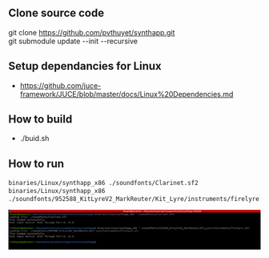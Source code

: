 ## Clone source code
git clone https://github.com/pvthuyet/synthapp.git  
git submodule update --init --recursive  

## Setup dependancies for Linux
* https://github.com/juce-framework/JUCE/blob/master/docs/Linux%20Dependencies.md

## How to build
* ./buid.sh  

## How to run
```
binaries/Linux/synthapp_x86 ./soundfonts/Clarinet.sf2
binaries/Linux/synthapp_x86 ./soundfonts/952588_KitLyreV2_MarkReuter/Kit_Lyre/instruments/firelyre.sfz
```
  
![](./binaries/Linux/synthapp.png)
